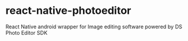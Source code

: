 # react-native-photoeditor
React Native android wrapper for Image editing software powered by DS Photo Editor SDK
